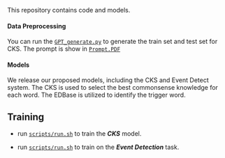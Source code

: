 This repository contains code and models.

#### Data Preprocessing

You can run the [`GPT_generate.py`](https://github.com/shyorangeshy/Code/blob/main/GPT_generate.py) to generate the train set and test set for CKS. The prompt is show in [`Prompt.PDF`](https://github.com/shyorangeshy/Code/tree/master)

#### Models

We release our proposed models, including the CKS and Event Detect system. The CKS is used to select the best commonsense knowledge for each word. The EDBase is utilized to identify the trigger word.


## Training

* run [`scripts/run.sh`](https://github.com/shyorangeshy/Code/blob/main/selector/scripts/run.sh) to train the ***CKS*** model.

* run [`scripts/run.sh`](https://github.com/shyorangeshy/Code/blob/main/EDBase/scripts/run.sh) to train on the ***Event Detection*** task.






